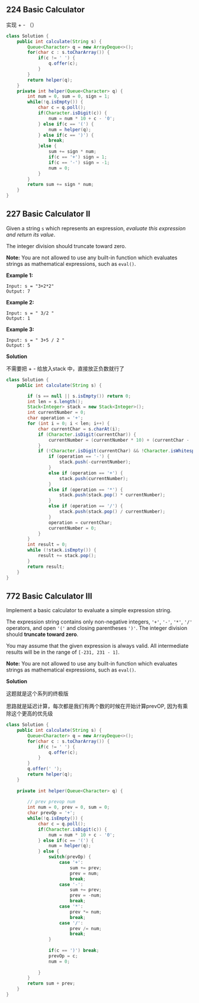 ## 224 Basic Calculator

实现 + - （） 

```java
class Solution {
    public int calculate(String s) {
        Queue<Character> q = new ArrayDeque<>();
        for(char c : s.toCharArray()) {
            if(c != ' ') {
                q.offer(c);
            }
        }
        return helper(q);
    }
    private int helper(Queue<Character> q) {
        int num = 0, sum = 0, sign = 1;
        while(!q.isEmpty()) {
            char c = q.poll();
            if(Character.isDigit(c)) {
                num = num * 10 + c - '0';
            } else if(c == '(') {
                num = helper(q);
            } else if(c == ')') {
                break;
            }else {
                sum += sign * num;
                if(c == '+') sign = 1;
                if(c == '-') sign = -1;
                num = 0;
            }
        }
        return sum += sign * num;
    }
}
```





## 227 Basic Calculator II

Given a string `s` which represents an expression, *evaluate this expression and return its value*. 

The integer division should truncate toward zero.

**Note:** You are not allowed to use any built-in function which evaluates strings as mathematical expressions, such as `eval()`.

**Example 1:**

```
Input: s = "3+2*2"
Output: 7
```

**Example 2:**

```
Input: s = " 3/2 "
Output: 1
```

**Example 3:**

```
Input: s = " 3+5 / 2 "
Output: 5
```

**Solution**

不需要把 + - 给放入stack 中，直接放正负数就行了

```java
class Solution {
    public int calculate(String s) {

        if (s == null || s.isEmpty()) return 0;
        int len = s.length();
        Stack<Integer> stack = new Stack<Integer>();
        int currentNumber = 0;
        char operation = '+';
        for (int i = 0; i < len; i++) {
            char currentChar = s.charAt(i);
            if (Character.isDigit(currentChar)) {
                currentNumber = (currentNumber * 10) + (currentChar - '0');
            }
            if (!Character.isDigit(currentChar) && !Character.isWhitespace(currentChar) || i == len - 1) {
                if (operation == '-') {
                    stack.push(-currentNumber);
                }
                else if (operation == '+') {
                    stack.push(currentNumber);
                }
                else if (operation == '*') {
                    stack.push(stack.pop() * currentNumber);
                }
                else if (operation == '/') {
                    stack.push(stack.pop() / currentNumber);
                }
                operation = currentChar;
                currentNumber = 0;
            }
        }
        int result = 0;
        while (!stack.isEmpty()) {
            result += stack.pop();
        }
        return result;
    }
}
```



## 772 Basic Calculator III

Implement a basic calculator to evaluate a simple expression string.

The expression string contains only non-negative integers, `'+'`, `'-'`, `'*'`, `'/'` operators, and open `'('` and closing parentheses `')'`. The integer division should **truncate toward zero**.

You may assume that the given expression is always valid. All intermediate results will be in the range of `[-231, 231 - 1]`.

**Note:** You are not allowed to use any built-in function which evaluates strings as mathematical expressions, such as `eval()`.



**Solution**

这题就是这个系列的终极版

思路就是延迟计算，每次都是我们有两个数的时候在开始计算prevOP, 因为有乘除这个更高的优先级

```Java
class Solution {
    public int calculate(String s) {
        Queue<Character> q = new ArrayDeque<>();
        for(char c : s.toCharArray()) {
            if(c != ' ') {
                q.offer(c);
            }
        }
        q.offer(' ');
        return helper(q);
    }
    
    private int helper(Queue<Character> q) {
        
        // prev prevop num
        int num = 0, prev = 0, sum = 0;
        char prevOp = '+';
        while(!q.isEmpty()) {
            char c = q.poll();
            if(Character.isDigit(c)) {
                num = num * 10 + c - '0';
            } else if(c == '(') {
                num = helper(q);
            } else {
                switch(prevOp) {
                    case '+':
                        sum += prev;
                        prev = num;
                        break;
                    case '-':
                        sum += prev;
                        prev = -num;
                        break;
                    case '*':
                        prev *= num;
                        break;
                    case '/':
                        prev /= num;
                        break;
                }
                
                if(c == ')') break;
                prevOp = c;
                num = 0;
                
            }
        }
        return sum + prev;
    }
}
```

